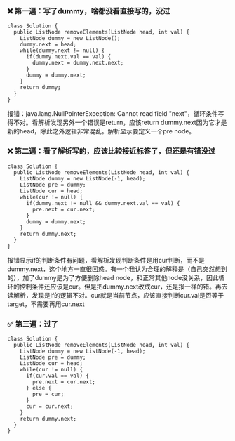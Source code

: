 ### :x: 第一遍：写了dummy，啥都没看直接写的，没过
```
class Solution {
  public ListNode removeElements(ListNode head, int val) {
    ListNode dummy = new ListNode();
    dummy.next = head;
    while(dummy.next != null) {
      if(dummy.next.val == val) {
        dummy.next = dummy.next.next;
      }
      dummy = dummy.next;
    }
    return dummy;
  }
}
```
报错：java.lang.NullPointerException: Cannot read field "next"，循环条件写得不对。看解析发现另外一个错误是return，应该return dummy.next因为它才是新的head，除此之外逻辑非常混乱。解析显示要定义一个pre node。 

### :x: 第二遍：看了解析写的，应该比较接近标答了，但还是有错没过
```
class Solution {
  public ListNode removeElements(ListNode head, int val) {
    ListNode dummy = new ListNode(-1, head);
    ListNode pre = dummy;
    ListNode cur = head;
    while(cur != null) {
      if(dummy.next != null && dummy.next.val == val) {
        pre.next = cur.next;
      }
      dummy = dummy.next;
    }
    return dummy.next;
  }
}
```
报错显示if的判断条件有问题，看解析发现判断条件是用cur判断，而不是dummy.next，这个地方一直很困惑。有一个我认为合理的解释是（自己突然想到的），加了dummy是为了方便删除head node，和正常其他node没关系，因此循环的控制条件还应该是cur。但是把dummy.next改成cur，还是报一样的错。再去读解析，发现是if的逻辑不对。cur就是当前节点，应该直接判断cur.val是否等于target，不需要再用cur.next

### :white_check_mark: 第三遍：过了
```
class Solution {
  public ListNode removeElements(ListNode head, int val) {
    ListNode dummy = new ListNode(-1, head);
    ListNode pre = dummy;
    ListNode cur = head;
    while(cur != null) {
      if(cur.val == val) {
        pre.next = cur.next;
      } else {
        pre = cur;
      }
      cur = cur.next;
    }
    return dummy.next;
  }
}
```
